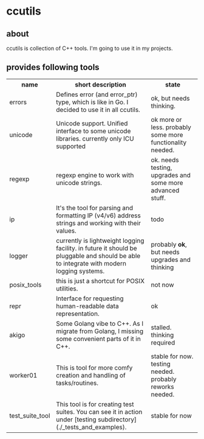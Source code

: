 # ccutils

## about

ccutils is collection of C++ tools. I'm going to use it in my projects.

## provides following tools

<table>

<tr>
	<th>name</th>
	<th>short description</th>
	<th>state</th>
</tr>

<tr>
	<td>errors</td>
	<td>
		Defines error (and error_ptr) type, which is like in Go. I decided to use it in
		all ccutils.
	</td>
	<td>ok, but needs thinking.</td>
</tr>

<tr>
	<td>unicode</td>
	<td>
		Unicode support. Unified interface to some unicode libraries.
		currently only ICU supported
	</td>
	<td>ok more or less. probably some more functionality needed.</td>
</tr>

<tr>
	<td>regexp</td>
	<td>
		regexp engine to work with unicode strings.
	</td>
	<td>ok. needs testing, upgrades and some more advanced stuff.</td>
</tr>

<tr>
	<td>ip</td>
	<td>
		It's the tool for parsing and formatting IP (v4/v6)
		address strings and working
		with their values.
	</td>
	<td>todo</td>
</tr>

<tr>
	<td>logger</td>
	<td>
		currently is lightweight logging facility.
		in future it should be pluggable
		and should be able to integrate with modern logging systems.
	</td>
	<td>probably <strong>ok</strong>, but needs upgrades and thinking</td>

</tr>

<tr>
	<td>posix_tools</td>
	<td>
		this is just a shortcut for POSIX utilities.
	</td>
	<td>not now</td>
</tr>

<tr>
	<td>repr</td>
	<td>
		Interface for requesting human-readable data representation.
	</td>
	<td>ok</td>
</tr>

<tr>
	<td>akigo</td>
	<td>
		Some Golang vibe to C++. As I migrate from Golang,
		I missing some convenient
		parts of it in C++.
	</td>
	<td>stalled. thinking required</td>
</tr>

<tr>
	<td>worker01</td>
	<td>
		This is tool for more comfy creation and handling of tasks/routines.
	</td>
	<td>stable for now. testing needed. probably reworks needed.</td>
</tr>

<tr>
	<td>test_suite_tool</td>
	<td>
		This tool is for creating test suites.
		You can see it in action under
		[testing subdirectory](./_tests_and_examples).
	</td>
	<td>stable for now</td>
</tr>

<!--

<tr>
<td></td>
<td>
</td>
<td></td>
</tr>

-->

</table>
